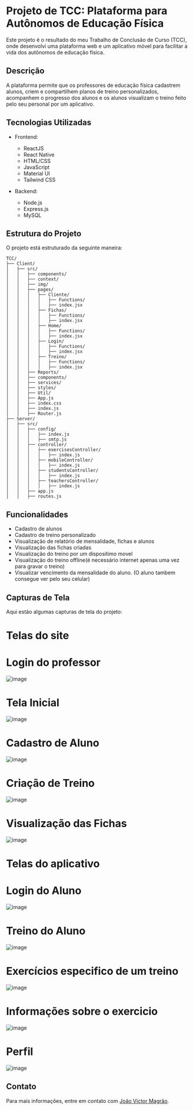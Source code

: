 # Projeto de TCC: Plataforma para Autônomos de Educação Física

Este projeto é o resultado do meu Trabalho de Conclusão de Curso (TCC), onde desenvolvi uma plataforma web e um aplicativo móvel para facilitar a vida dos autônomos de educação física.

## Descrição

A plataforma permite que os professores de educação física cadastrem alunos, criem e compartilhem planos de treino personalizados, acompanhem o progresso dos alunos e os alunos visualizam o treino feito pelo seu personal por um aplicativo.

## Tecnologias Utilizadas

- Frontend:
  - ReactJS
  - React Native
  - HTML/CSS
  - JavaScript
  - Material UI
  - Tailwind CSS
  

- Backend:
  - Node.js
  - Express.js
  - MySQL

## Estrutura do Projeto

O projeto está estruturado da seguinte maneira:
```
TCC/
├── Client/
│   ├── src/
│   │   ├── components/
│   │   ├── context/
│   │   ├── img/
│   │   ├── pages/
│   │   │   ├── Cliente/
│   │   │   │   ├── Functions/
│   │   │   │   ├── index.jsx
│   │   │   ├── Fichas/
│   │   │   │   ├── Functions/
│   │   │   │   ├── index.jsx
│   │   │   ├── Home/
│   │   │   │   ├── Functions/
│   │   │   │   ├── index.jsx
│   │   │   ├── Login/
│   │   │   │   ├── Functions/
│   │   │   │   ├── index.jsx
│   │   │   ├── Treino/
│   │   │   │   ├── Functions/
│   │   │   │   ├── index.jsx
│   │   ├── Reports/
│   │   ├── components/
│   │   ├── services/
│   │   ├── styles/
│   │   ├── Util/
│   │   ├── App.js
│   │   ├── index.css
│   │   ├── index.js
│   │   ├── Router.js
├── Server/
│   ├── src/
│   │   ├── config/
│   │   │   ├── index.js
│   │   │   ├── smtp.js
│   │   ├── controller/
│   │   │   ├── exercisesController/
│   │   │   │   ├── index.js
│   │   │   ├── mobileController/
│   │   │   │   ├── index.js
│   │   │   ├── studentsController/
│   │   │   │   ├── index.js
│   │   │   ├── teachersController/
│   │   │   │   ├── index.js
│   │   ├── app.js
│   │   ├── routes.js
```


## Funcionalidades

- Cadastro de alunos
- Cadastro de treino personalizado
- Visualização de relatório de mensalidade, fichas e alunos
- Visualização das fichas criadas
- Visualização do treino por um dispositimo movel
- Visualização do treino offline(é necessário internet apenas uma vez para gravar o treino)
- Visualizar vencimento da mensalidade do aluno. (O aluno tambem consegue ver pelo seu celular)

## Capturas de Tela

Aqui estão algumas capturas de tela do projeto:
# Telas do site

# Login do professor
![image](https://github.com/JoaoVictorMagrao/TCC/assets/88940194/9c35f940-e1cb-435d-9f43-e31fea81fba0)

# Tela Inicial
![image](https://github.com/JoaoVictorMagrao/TCC/assets/88940194/793c0d8c-7ee0-4501-b877-e572ea58417b)

# Cadastro de Aluno
![image](https://github.com/JoaoVictorMagrao/TCC/assets/88940194/5ca39bcc-8818-4006-bb1f-a78b776f275e)

# Criação de Treino
![image](https://github.com/JoaoVictorMagrao/TCC/assets/88940194/d086f315-2bb8-42cb-8727-65e0c25ba935)

# Visualização das Fichas
![image](https://github.com/JoaoVictorMagrao/TCC/assets/88940194/190e5a95-baf5-4ddb-bea5-3b48d7366410)

# Telas do aplicativo

# Login do Aluno
![image](https://github.com/JoaoVictorMagrao/TCC/assets/88940194/ae248f9d-10d0-4156-a47b-6eb0896428f8)

# Treino do Aluno
![image](https://github.com/JoaoVictorMagrao/TCC/assets/88940194/93e7fd1d-108e-4a6b-97a2-913fe01b2ba8)

# Exercícios especifico de um treino
![image](https://github.com/JoaoVictorMagrao/TCC/assets/88940194/658e16de-fb8a-4bb9-8a36-1f9d0181cbe0)

# Informações sobre o exercicio
![image](https://github.com/JoaoVictorMagrao/TCC/assets/88940194/1ea7c26b-8efa-4e42-b53e-4faa74ae87d9)

# Perfil
![image](https://github.com/JoaoVictorMagrao/TCC/assets/88940194/e2c0e6e9-a463-4841-966b-52297ec0e9d3)






## Contato

Para mais informações, entre em contato com [João Victor Magrão](mailto:joaovmagrao10@gmail.com).
